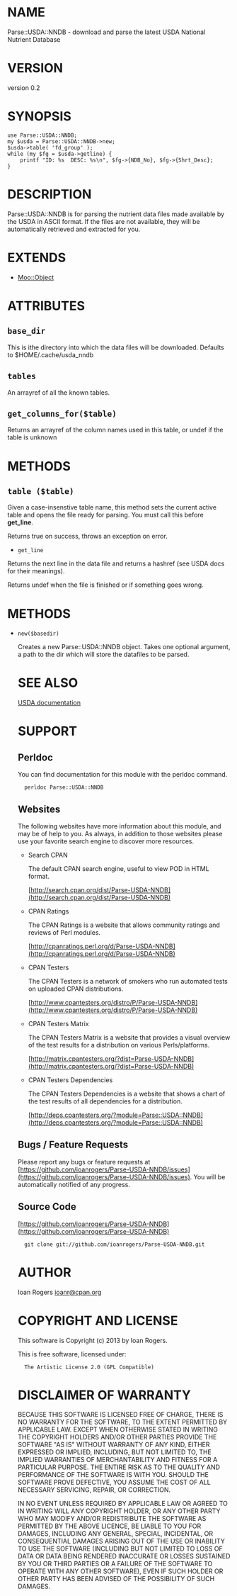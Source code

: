 # NAME

Parse::USDA::NNDB - download and parse the latest USDA National Nutrient Database

# VERSION

version 0.2

# SYNOPSIS

    use Parse::USDA::NNDB;
    my $usda = Parse::USDA::NNDB->new;
    $usda->table( 'fd_group' );
    while (my $fg = $usda->getline) {
        printf "ID: %s  DESC: %s\n", $fg->{NDB_No}, $fg->{Shrt_Desc};
    }

# DESCRIPTION

Parse::USDA::NNDB is for parsing the nutrient data files made available by the
USDA in ASCII format. If the files are not available, they will be automatically
retrieved and extracted for you.

# EXTENDS

- [Moo::Object](http://search.cpan.org/perldoc?Moo::Object)

# ATTRIBUTES

## `base_dir`

This is ithe directory into which the data files will be downloaded.
Defaults to $HOME/.cache/usda\_nndb

## `tables`

An arrayref of all the known tables.

## `get_columns_for($table)`

Returns an arrayref of the column names used in this table, or undef if the
table is unknown

# METHODS

## `table ($table)`

Given a case-insenstive table name, this method sets the current active table
and opens the file ready for parsing. You must call this before __get\_line__.

Returns true on success, throws an exception on error.

- `get_line`

Returns the next line in the data file and returns a hashref
(see USDA docs for their meanings).

Returns undef when the file is finished or if something goes wrong.

# METHODS

- `new($basedir)`

    Creates a new Parse::USDA::NNDB object. Takes one optional argument, a path
    to the dir which will store the datafiles to be parsed.

    # SEE ALSO

    [USDA documentation](http://www.ars.usda.gov/Services/docs.htm?docid=8964)

    # SUPPORT

    ## Perldoc

    You can find documentation for this module with the perldoc command.

        perldoc Parse::USDA::NNDB

    ## Websites

    The following websites have more information about this module, and may be of help to you. As always,
    in addition to those websites please use your favorite search engine to discover more resources.

    - Search CPAN

        The default CPAN search engine, useful to view POD in HTML format.

        [http://search.cpan.org/dist/Parse-USDA-NNDB](http://search.cpan.org/dist/Parse-USDA-NNDB)

    - CPAN Ratings

        The CPAN Ratings is a website that allows community ratings and reviews of Perl modules.

        [http://cpanratings.perl.org/d/Parse-USDA-NNDB](http://cpanratings.perl.org/d/Parse-USDA-NNDB)

    - CPAN Testers

        The CPAN Testers is a network of smokers who run automated tests on uploaded CPAN distributions.

        [http://www.cpantesters.org/distro/P/Parse-USDA-NNDB](http://www.cpantesters.org/distro/P/Parse-USDA-NNDB)

    - CPAN Testers Matrix

        The CPAN Testers Matrix is a website that provides a visual overview of the test results for a distribution on various Perls/platforms.

        [http://matrix.cpantesters.org/?dist=Parse-USDA-NNDB](http://matrix.cpantesters.org/?dist=Parse-USDA-NNDB)

    - CPAN Testers Dependencies

        The CPAN Testers Dependencies is a website that shows a chart of the test results of all dependencies for a distribution.

        [http://deps.cpantesters.org/?module=Parse::USDA::NNDB](http://deps.cpantesters.org/?module=Parse::USDA::NNDB)

    ## Bugs / Feature Requests

    Please report any bugs or feature requests at [https://github.com/ioanrogers/Parse-USDA-NNDB/issues](https://github.com/ioanrogers/Parse-USDA-NNDB/issues). You will be automatically notified of any progress.

    ## Source Code



    [https://github.com/ioanrogers/Parse-USDA-NNDB](https://github.com/ioanrogers/Parse-USDA-NNDB)

        git clone git://github.com/ioanrogers/Parse-USDA-NNDB.git

    # AUTHOR

    Ioan Rogers <ioanr@cpan.org>

    # COPYRIGHT AND LICENSE

    This software is Copyright (c) 2013 by Ioan Rogers.

    This is free software, licensed under:

        The Artistic License 2.0 (GPL Compatible)

    # DISCLAIMER OF WARRANTY

    BECAUSE THIS SOFTWARE IS LICENSED FREE OF CHARGE, THERE IS NO WARRANTY
    FOR THE SOFTWARE, TO THE EXTENT PERMITTED BY APPLICABLE LAW. EXCEPT
    WHEN OTHERWISE STATED IN WRITING THE COPYRIGHT HOLDERS AND/OR OTHER
    PARTIES PROVIDE THE SOFTWARE "AS IS" WITHOUT WARRANTY OF ANY KIND,
    EITHER EXPRESSED OR IMPLIED, INCLUDING, BUT NOT LIMITED TO, THE
    IMPLIED WARRANTIES OF MERCHANTABILITY AND FITNESS FOR A PARTICULAR
    PURPOSE. THE ENTIRE RISK AS TO THE QUALITY AND PERFORMANCE OF THE
    SOFTWARE IS WITH YOU. SHOULD THE SOFTWARE PROVE DEFECTIVE, YOU ASSUME
    THE COST OF ALL NECESSARY SERVICING, REPAIR, OR CORRECTION.

    IN NO EVENT UNLESS REQUIRED BY APPLICABLE LAW OR AGREED TO IN WRITING
    WILL ANY COPYRIGHT HOLDER, OR ANY OTHER PARTY WHO MAY MODIFY AND/OR
    REDISTRIBUTE THE SOFTWARE AS PERMITTED BY THE ABOVE LICENCE, BE LIABLE
    TO YOU FOR DAMAGES, INCLUDING ANY GENERAL, SPECIAL, INCIDENTAL, OR
    CONSEQUENTIAL DAMAGES ARISING OUT OF THE USE OR INABILITY TO USE THE
    SOFTWARE (INCLUDING BUT NOT LIMITED TO LOSS OF DATA OR DATA BEING
    RENDERED INACCURATE OR LOSSES SUSTAINED BY YOU OR THIRD PARTIES OR A
    FAILURE OF THE SOFTWARE TO OPERATE WITH ANY OTHER SOFTWARE), EVEN IF
    SUCH HOLDER OR OTHER PARTY HAS BEEN ADVISED OF THE POSSIBILITY OF SUCH
    DAMAGES.
